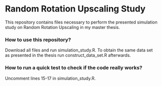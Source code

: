 # Random Rotation Upscaling Study
This repository contains files necessary to perform the presented simulation study on Random Rotation Upscaling in my master thesis.

### How to use this repository?

Download all files and run simulation_study.R. To obtain the same data set as presented in the thesis run construct_data_set.R afterwards.

### How to run a quick test to check if the code really works?

Uncomment lines 15-17 in simulation_study.R.
